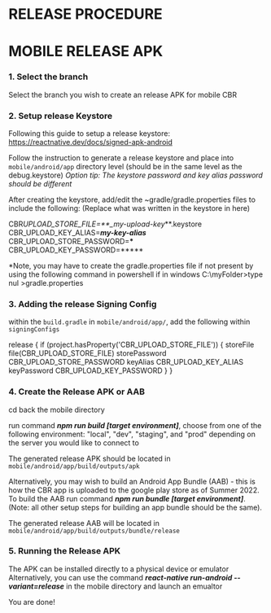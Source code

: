 # RELEASE PROCEDURE

# MOBILE RELEASE APK

### 1. Select the branch

Select the branch you wish to create an release APK for mobile CBR

### 2. Setup release Keystore

Following this guide to setup a release keystore: https://reactnative.dev/docs/signed-apk-android

Follow the instruction to generate a release keystore and place into `mobile/android/app` directory level (should be in the same level as the debug.keystore)
_Option tip: The keystore password and key alias password should be different_

After creating the keystore, add/edit the ~gradle/gradle.properties files to include the following: (Replace what was written in the keystore in here)

CBR*UPLOAD_STORE_FILE=\*\*\_my-upload-key***.keystore
CBR_UPLOAD_KEY_ALIAS=**_my-key-alias_**
CBR_UPLOAD_STORE_PASSWORD=**\***
CBR_UPLOAD_KEY_PASSWORD=**\*\*\*

\*Note, you may have to create the gradle.properties file if not present by using the following command in powershell if in windows C:\myFolder>type nul >gradle.properties

### 3. Adding the release Signing Config

within the `build.gradle` in `mobile/android/app/`, add the following within `signingConfigs`

release {
if (project.hasProperty('CBR_UPLOAD_STORE_FILE')) {
storeFile file(CBR_UPLOAD_STORE_FILE)
storePassword CBR_UPLOAD_STORE_PASSWORD
keyAlias CBR_UPLOAD_KEY_ALIAS
keyPassword CBR_UPLOAD_KEY_PASSWORD
}
}

### 4. Create the Release APK or AAB

cd back the mobile directory

run command **_npm run build [target environment]_**, choose from one of the following environment: "local", "dev", "staging", and "prod" depending on the server you would like to connect to

The generated release APK should be located in `mobile/android/app/build/outputs/apk`

Alternatively, you may wish to build an Android App Bundle (AAB) - this is how the CBR app is uploaded to the google play store as of Summer 2022. To build the AAB run command **_npm run bundle [target environment]_**. (Note: all other setup steps for building an app bundle should be the same).

The generated release AAB will be located in `mobile/android/app/build/outputs/bundle/release`

### 5. Running the Release APK

The APK can be installed directly to a physical device or emulator
Alternatively, you can use the command **_react-native run-android --variant=release_** in the mobile directory and launch an emualtor

You are done!
